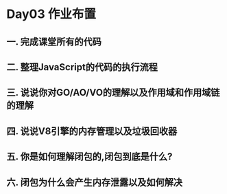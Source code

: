 # Day03 作业布置

## 一. 完成课堂所有的代码





## 二. 整理JavaScript的代码的执行流程




## 三. 说说你对GO/AO/VO的理解以及作用域和作用域链的理解




## 四. 说说V8引擎的内存管理以及垃圾回收器




## 五. 你是如何理解闭包的,闭包到底是什么?



## 六. 闭包为什么会产生内存泄露以及如何解决



















